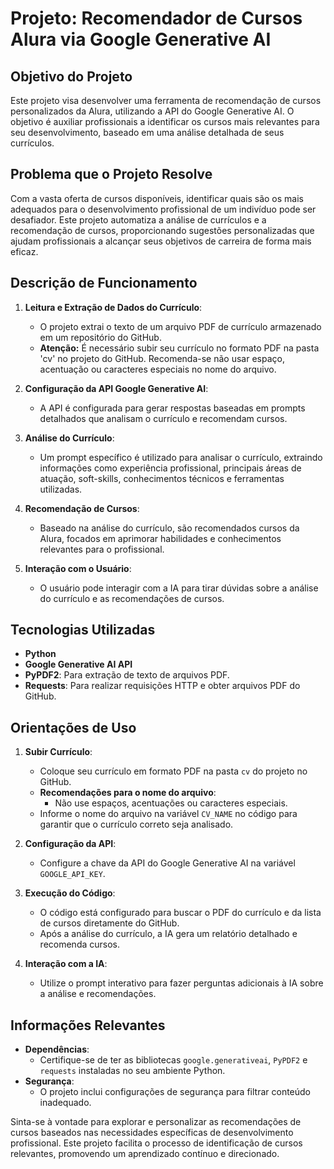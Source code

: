 # Projeto: Recomendador de Cursos Alura via Google Generative AI

## Objetivo do Projeto

Este projeto visa desenvolver uma ferramenta de recomendação de cursos personalizados da Alura, utilizando a API do Google Generative AI. O objetivo é auxiliar profissionais a identificar os cursos mais relevantes para seu desenvolvimento, baseado em uma análise detalhada de seus currículos.

## Problema que o Projeto Resolve

Com a vasta oferta de cursos disponíveis, identificar quais são os mais adequados para o desenvolvimento profissional de um indivíduo pode ser desafiador. Este projeto automatiza a análise de currículos e a recomendação de cursos, proporcionando sugestões personalizadas que ajudam profissionais a alcançar seus objetivos de carreira de forma mais eficaz.

## Descrição de Funcionamento

1. **Leitura e Extração de Dados do Currículo**:
   - O projeto extrai o texto de um arquivo PDF de currículo armazenado em um repositório do GitHub.
   - **Atenção:** É necessário subir seu currículo no formato PDF na pasta 'cv' no projeto do GitHub. Recomenda-se não usar espaço, acentuação ou caracteres especiais no nome do arquivo.

2. **Configuração da API Google Generative AI**:
   - A API é configurada para gerar respostas baseadas em prompts detalhados que analisam o currículo e recomendam cursos.

3. **Análise do Currículo**:
   - Um prompt específico é utilizado para analisar o currículo, extraindo informações como experiência profissional, principais áreas de atuação, soft-skills, conhecimentos técnicos e ferramentas utilizadas.

4. **Recomendação de Cursos**:
   - Baseado na análise do currículo, são recomendados cursos da Alura, focados em aprimorar habilidades e conhecimentos relevantes para o profissional.

5. **Interação com o Usuário**:
   - O usuário pode interagir com a IA para tirar dúvidas sobre a análise do currículo e as recomendações de cursos.

## Tecnologias Utilizadas

- **Python**
- **Google Generative AI API**
- **PyPDF2**: Para extração de texto de arquivos PDF.
- **Requests**: Para realizar requisições HTTP e obter arquivos PDF do GitHub.

## Orientações de Uso

1. **Subir Currículo**:
   - Coloque seu currículo em formato PDF na pasta `cv` do projeto no GitHub.
   - **Recomendações para o nome do arquivo**:
     - Não use espaços, acentuações ou caracteres especiais.
   - Informe o nome do arquivo na variável `CV_NAME` no código para garantir que o currículo correto seja analisado.

2. **Configuração da API**:
   - Configure a chave da API do Google Generative AI na variável `GOOGLE_API_KEY`.

3. **Execução do Código**:
   - O código está configurado para buscar o PDF do currículo e da lista de cursos diretamente do GitHub.
   - Após a análise do currículo, a IA gera um relatório detalhado e recomenda cursos.

4. **Interação com a IA**:
   - Utilize o prompt interativo para fazer perguntas adicionais à IA sobre a análise e recomendações.

## Informações Relevantes

- **Dependências**:
  - Certifique-se de ter as bibliotecas `google.generativeai`, `PyPDF2` e `requests` instaladas no seu ambiente Python.
- **Segurança**:
  - O projeto inclui configurações de segurança para filtrar conteúdo inadequado.

Sinta-se à vontade para explorar e personalizar as recomendações de cursos baseados nas necessidades específicas de desenvolvimento profissional. Este projeto facilita o processo de identificação de cursos relevantes, promovendo um aprendizado contínuo e direcionado.
